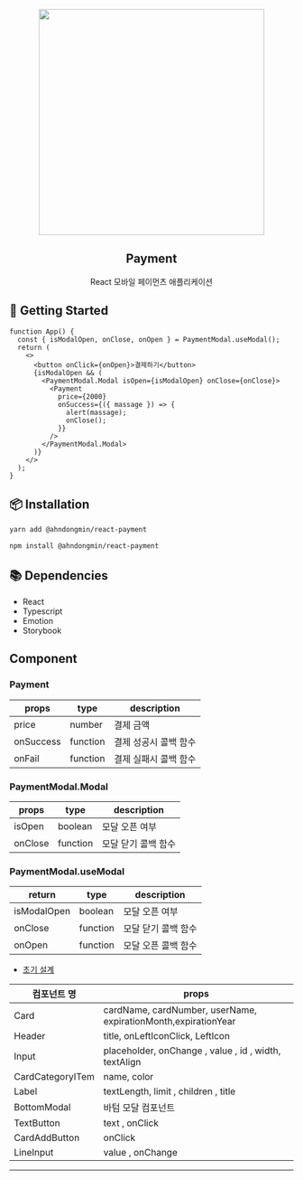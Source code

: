 <p align="middle" >
  <img src="https://techcourse-storage.s3.ap-northeast-2.amazonaws.com/0fefce79602043a9b3281ee1dd8f4be6" width="400">
</p>
<h2 align="middle">Payment</h2>
<p align="middle">React 모바일 페이먼츠 애플리케이션</p>
</p>

## 🚀 Getting Started

```
function App() {
  const { isModalOpen, onClose, onOpen } = PaymentModal.useModal();
  return (
    <>
      <button onClick={onOpen}>결제하기</button>
      {isModalOpen && (
        <PaymentModal.Modal isOpen={isModalOpen} onClose={onClose}>
          <Payment
            price={2000}
            onSuccess={({ massage }) => {
              alert(massage);
              onClose();
            }}
          />
        </PaymentModal.Modal>
      )}
    </>
  );
}
```

## 📦 Installation

```bash
yarn add @ahndongmin/react-payment

npm install @ahndongmin/react-payment
```

## 📚 Dependencies

- React
- Typescript
- Emotion
- Storybook

## Component

### Payment

| props     | type     | description           |
| --------- | -------- | --------------------- |
| price     | number   | 결제 금액             |
| onSuccess | function | 결제 성공시 콜백 함수 |
| onFail    | function | 결제 실패시 콜백 함수 |

### PaymentModal.Modal

| props   | type     | description         |
| ------- | -------- | ------------------- |
| isOpen  | boolean  | 모달 오픈 여부      |
| onClose | function | 모달 닫기 콜백 함수 |

### PaymentModal.useModal

| return      | type     | description         |
| ----------- | -------- | ------------------- |
| isModalOpen | boolean  | 모달 오픈 여부      |
| onClose     | function | 모달 닫기 콜백 함수 |
| onOpen      | function | 모달 오픈 콜백 함수 |

- [초기 설계](https://ahddongmin.notion.site/3d6cce1c1b464e86b8246ddc7549623c)

| 컴포넌트 명      | props                                                          |
| ---------------- | -------------------------------------------------------------- |
| Card             | cardName, cardNumber, userName, expirationMonth,expirationYear |
| Header           | title, onLeftIconClick, LeftIcon                               |
| Input            | placeholder, onChange , value , id , width, textAlign          |
| CardCategoryITem | name, color                                                    |
| Label            | textLength, limit , children , title                           |
| BottomModal      | 바텀 모달 컴포넌트                                             |
| TextButton       | text , onClick                                                 |
| CardAddButton    | onClick                                                        |
| LineInput        | value , onChange                                               |

---

```

```
